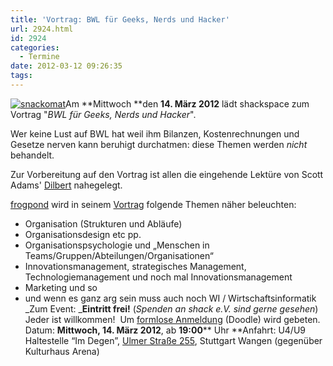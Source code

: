 ```yaml
---
title: 'Vortrag: BWL für Geeks, Nerds und Hacker'
url: 2924.html
id: 2924
categories:
  - Termine
date: 2012-03-12 09:26:35
tags:
---
```


[![](https://blog.shackspace.de/wp-content/uploads/2012/03/df1a8ad09e561db99eaa37596d3167a7.media_.500x375-150x150.jpg "snackomat")](https://blog.shackspace.de/wp-content/uploads/2012/03/df1a8ad09e561db99eaa37596d3167a7.media_.500x375.jpg)Am **Mittwoch **den **14\. März 2012** lädt shackspace zum Vortrag "_BWL für Geeks, Nerds und Hacker_".

Wer keine Lust auf BWL hat weil ihm Bilanzen, Kostenrechnungen und Gesetze nerven kann beruhigt durchatmen: diese Themen werden _nicht_ behandelt.

Zur Vorbereitung auf den Vortrag ist allen die eingehende Lektüre von Scott Adams' [Dilbert](http://dilbert.com/) nahegelegt.

[frogpond](https://blog.shackspace.de/wiki/doku.php?id=leute:frogpond) wird in seinem [Vortrag](https://blog.shackspace.de/wiki/doku.php?id=project:bwl4h4ckerz) folgende Themen näher beleuchten:

*   Organisation (Strukturen und Abläufe)
*   Organisationsdesign etc pp.
*   Organisationspsychologie und „Menschen in Teams/Gruppen/Abteilungen/Organisationen“
*   Innovationsmanagement, strategisches Management, Technologiemanagement und noch mal Innovationsmanagement
*   Marketing und so
*   und wenn es ganz arg sein muss auch noch WI / Wirtschaftsinformatik
_Zum Event:
_**Eintritt frei!** (_Spenden an shack e.V. sind gerne gesehen_) Jeder ist willkommen!  Um [formlose Anmeldung](http://www.doodle.com/mc8i9yw63wca73ub) (Doodle) wird gebeten.
Datum: **Mittwoch, 14\. März 2012**, ab **19:00**** Uhr
**Anfahrt: U4/U9 Haltestelle “Im Degen”, [Ulmer Straße 255](https://blog.shackspace.de/?page_id=713), Stuttgart Wangen (gegenüber Kulturhaus Arena)